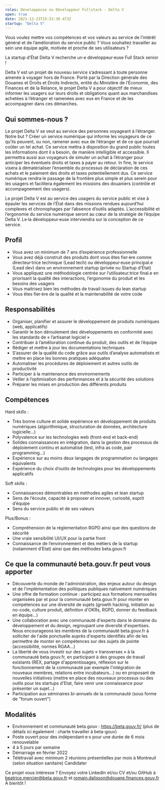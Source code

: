 ```yaml
---
roles: Développeuse ou Développeur Fullstack - Delta V
open: true
date: 2021-12-23T15:52:30.473Z
startup: "Delta V"
---
```

Vous voulez mettre vos compétences et vos valeurs au service de l’intérêt général et de l’amélioration du service public ? Vous souhaitez travailler au sein une équipe agile, motivée et proche de ses utilisateurs ?

La startup d’État Delta V recherche un·e développeur·euse Full Stack senior !

Delta V est un projet de nouveau service s’adressant à toute personne amenée à voyager hors de France. Porté par la Direction générale des Douanes et Droits et Droits Indirects, entité du Ministère de l’Économie, des Finances et de la Relance, le projet Delta V a pour objectif de mieux informer les usagers sur leurs droits et obligations quant aux marchandises achetées à l’étranger et ramenées avec eux en France et de les accompagner dans ces démarches.

## Qui sommes-nous ?
Le projet Delta V se veut au service des personnes voyageant à l’étranger. 
Notre but ? Créer un service numérique qui informe les voyageurs de ce qu’ils peuvent, ou non, ramener avec eux de l’étranger et de ce que pourrait coûter un tel achat. 
Ce service mettra à disposition du grand public toutes les informations dont il a besoin, de manière intelligible et accessible. Il permettra aussi aux voyageurs de simuler un achat à l’étranger pour anticiper les éventuels droits et taxes à payer au retour. 
In fine, le service visera à dématérialiser l’ensemble du processus de déclaration de ces achats et le paiement des droits et taxes potentiellement dus. Ce service numérique rendra le passage de la frontière plus simple et plus serein pour les usagers et facilitera également les missions des douaniers (contrôle et accompagnement des usagers).

Le projet Delta V est au service des usagers du service public et vise à épauler les services de l’État dans des missions rendues aujourd’hui complexes et chronophages par l’absence d’outils adaptés. L’accessibilité et l’ergonomie du service numérique seront au cœur de la stratégie de l’équipe Delta V. Le·la développeur·euse interviendra sur la conception de ce service.

## Profil
- Vous avez un minimum de 7 ans d’expérience professionnelle
- Vous avez déjà construit des produits dont vous êtes fier·ère comme directeur·trice technique (Lead tech) ou développeur·euse principal.e  (Lead dev) dans un environnement startup (privée ou Startup d'État)
- Vous appliquez une méthodologie centrée sur l’utilisateur.trice final.e en priorisant la qualité des interactions, l’ergonomie du produit et les besoins des usagers
- Vous maitrisez bien les méthodes de travail issues du lean startup
- Vous êtes fier·ère de la qualité et la maintenabilité de votre code 

## Responsabilités
- Organiser, planifier et assurer le développement de produits numériques (web, applicatifs)
- Garantir le bon déroulement des développements en conformité avec les standards de « l’artisanat logiciel »
- Contribuer à l’amélioration continue du produit, des outils et de l’équipe
- Rédiger et mettre à jour les documentations techniques
 - S’assurer de la qualité du code grâce aux outils d’analyse automatisés et mettre en place les bonnes pratiques adéquates
- Automatiser les procédures de déploiement et autres outils de productivité
- Participer à la maintenance des environnements
- Veiller à l’optimisation des performances et à la sécurité des solutions
- Préparer les mises en production des différents produits

## Compétences

Hard skills :
- Très bonne culture et solide expérience en développement de produits numériques (algorithmique, structuration de données, architecture logicielle…)
- Polyvalence sur les technologies web (front-end et back-end)
- Solides connaissances en intégration, dans la gestion des processus de déploiement continu et automatisé (test, infra as code, pair programming…)
- Expérience sur au moins deux langages de programmation ou langages équivalents
- Expérience du choix d’outils de technologies pour les développements applicatifs

Soft skills :
- Connaissances démontrables en méthodes agiles et lean startup
- Sens de l’écoute, capacité à proposer et innover, curiosité, esprit d’équipe
- Sens du service public et de ses valeurs

Plus/Bonus :
- Compréhension de la réglementation RGPD ainsi que des questions de sécurité
- Une vraie sensibilité UI/UX pour la partie front
- Connaissance de l’environnement et des métiers de la startup (notamment d’Etat) ainsi que des méthodes beta.gouv.fr

## Ce que la communauté beta.gouv.fr peut vous apporter
- Découverte du monde de l'administration, des enjeux autour du design et de l'implémentation des politiques publiques nativement numériques
- Une offre de formation continue : participez aux formations mensuelles organisées par et pour la communauté beta.gouv.fr pour monter en compétences sur une diversité de sujets (growth hacking, initiation au no-code, culture produit, définition d'OKRs, RGPD, donner du feedback en équipe…) 
- Une collaboration avec une communauté d'experts dans le domaine du développement et du design, regroupant une diversité d'expertises. Nous encourageons les membres de la communauté beta.gouv.fr à solliciter de l'aide ponctuelle auprès d'experts identifiés afin de les permettre de monter en compétences sur des sujets de pointe (accessibilité, normes RGAA…) 
- La liberté de vous investir sur des sujets « transverses » à la communauté beta.gouv.fr, en participant à des groupes de travail existants (REX, partage d'apprentissages, réflexion sur le fonctionnement de la communauté par exemple l'intégration de nouveaux membres, relations entre incubateurs…) ou en proposant de nouvelles initiatives (mettre en place des nouveaux processus ou des outils pour les startups d'Etat, faire venir une connaissance pour présenter un sujet…) 
- Participation aux séminaires bi-annuels de la communauté (sous forme de "forum ouvert")

## Modalités
- Environnement et communauté beta.gouv : https://beta.gouv.fr/ (plus de détails ici également : charte travailler à beta-gouv)
- Poste ouvert pour des indépendant·e·s pour une durée de 6 mois renouvelable
- 4 à 5 jours par semaine
- Démarrage en février 2022
- Télétravail avec minimum 2 réunions présentielles par mois à Montreuil (selon situation sanitaire)
Candidater

Ce projet vous intéresse ? Envoyez votre LinkedIn et/ou CV et/ou GitHub à beatrice.mercier@beta.gouv.fr et romain.dalisson@douane.finances.gouv.fr 
À bientôt !
 

